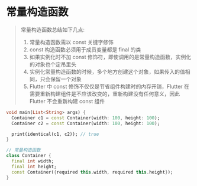# 常量构造函数

> 常量构造函数总结如下几点:
>
> 1. 常量构造函数需以 const 关键字修饰
> 2. const 构造函数必须用于成员变量都是 final 的类
> 3. 如果实例化时不加 const 修饰符，即使调用的是常量构造函数，实例化的对象也个定吊里头
> 4. 实例化常量构造函数的时候，多个地方创建这个对象，如果传入的值相同，只会保留一个对象
> 5. Flutter 中 const 修饰不仅仅是节省组件构建时的内存开销，Flutter 在需要重新构建组件是不应该改变的，重新构建没有任何意义，因此 Flutter 不会重新构建 const 组件

```dart
void main(List<String> args) {
  Container c1 = const Container(width: 100, height: 100);
  Container c2 = const Container(width: 100, height: 100);

  print(identical(c1, c2)); // true
}

// 常量构造函数
class Container {
  final int width;
  final int height;
  const Container({required this.width, required this.height});
}

```
